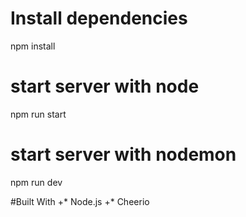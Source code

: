 # Install dependencies
npm install 

# start server with node
npm run start
# start server with nodemon
npm run dev

#Built With
+* Node.js
+* Cheerio